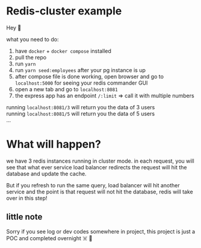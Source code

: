 # Redis-cluster example

Hey 👋 

what you need to do:

1. have `docker` + `docker compose` installed
2. pull the repo
3. run `yarn`
4. run `yarn seed:employees` after your pg instance is up
5. after compose file is done working, open browser and go to `localhost:5000` for seeing your redis commander GUI
6. open a new tab and go to `localhost:8081`
7. the express app has an endpoint `/:limit` => call it with multiple numbers


running `localhost:8081/3` will return you the data of 3 users  
running `localhost:8081/5` will return you the data of 5 users  
...


# What will happen? 
we have 3 redis instances running in cluster mode. in each request, you will see that what ever service load balancer redirects the request will hit the database and update the cache.

But if you refresh to run the same query, load balancer will hit another service and the point is that request will not hit the database, redis will take over in this step!



## little note
Sorry if you see log or dev codes somewhere in project, this project is just a POC and completed overnight ☠️ 🍻